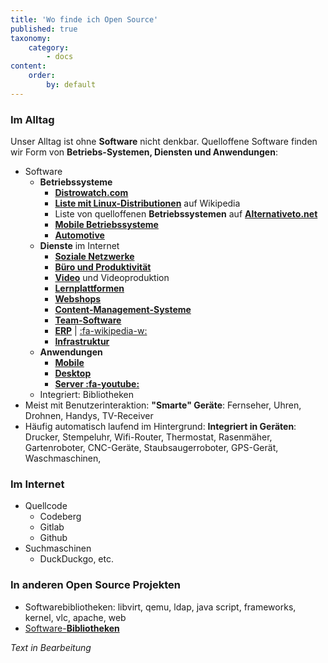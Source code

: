 ```yaml
---
title: 'Wo finde ich Open Source'
published: true
taxonomy:
    category:
        - docs
content:
    order:
        by: default
---
```


### Im Alltag

Unser Alltag ist ohne **Software** nicht denkbar. Quelloffene Software finden wir Form von **Betriebs-Systemen, Diensten und Anwendungen**:

+ Software
	- **Betriebssysteme**
		* **[Distrowatch.com](https://distrowatch.com?target=_blank)**
		* **[Liste mit Linux-Distributionen](https://en.wikipedia.org/wiki/List_of_Linux_distributions?target=_blank)** auf Wikipedia
		* Liste von quelloffenen **Betriebssystemen** auf **[Alternativeto.net](https://alternativeto.net/software/linux-mint/?license=opensource&target=_blank)**
		* **[Mobile Betriebssysteme](https://alternativeto.net/software/android/?license=opensource&target=_blank)**
		* **[Automotive](https://www.automotivelinux.org/?target=_blank)**
	- **Dienste** im Internet
		* **[Soziale Netzwerke](https://alternativeto.net/category/social/all/?license=opensource&target=_blank)**
		* **[Büro und Produktivität](https://alternativeto.net/category/productivity/all/?license=opensource&target=_blank)**
		* **[Video](https://alternativeto.net/category/video/all/?license=opensource&target=_blank)** und Videoproduktion
		* **[Lernplattformen](https://alternativeto.net/software/instructure-canvas/?license=opensource&target=_blank)**
		* **[Webshops](https://alternativeto.net/category/business-and-commerce/shopping-cart/?license=opensource&target=_blank)**
		* **[Content-Management-Systeme](https://alternativeto.net/feature/cms/?license=opensource&target=_blank)**
		* **[Team-Software](https://alternativeto.net/category/productivity/team-collaboration/?license=opensource&target=_blank)**
		* **[ERP](https://alternativeto.net/feature/enterprise-resource-planning/?license=opensource&target=_blank)** | [:fa-wikipedia-w:](https://de.wikipedia.org/wiki/Enterprise-Resource-Planning?target=_blank)
		* **[Infrastruktur](https://landscape.cncf.io/?license=open-source&target=_blank)**
	- **Anwendungen**
		* **[Mobile](https://fossdroid.com/?target=_blank)**
		* **[Desktop](https://chaco-osug.info/software/programme?target=_blank)**
		* **[Server :fa-youtube:](https://www.youtube.com/watch?v=E6Jyj6whge4&target=_blank)** 
	- Integriert: Bibliotheken
 + Meist mit Benutzerinteraktion: **"Smarte" Geräte**: Fernseher, Uhren, Drohnen, Handys, TV-Receiver
 + Häufig automatisch laufend im Hintergrund: **Integriert in Geräten**: Drucker, Stempeluhr, Wifi-Router, Thermostat, Rasenmäher, Gartenroboter, CNC-Geräte, Staubsaugerroboter, GPS-Gerät, Waschmaschinen, 

### Im Internet
+ Quellcode
	- Codeberg
	- Gitlab
	- Github
+ Suchmaschinen
	- DuckDuckgo, etc.

### In anderen Open Source Projekten
* Softwarebibliotheken: libvirt, qemu, ldap, java script, frameworks, kernel, vlc, apache, web
* [Software-**Bibliotheken**](https://awesomeopensource.com/projects/library?target=_blank)

*Text in Bearbeitung*
